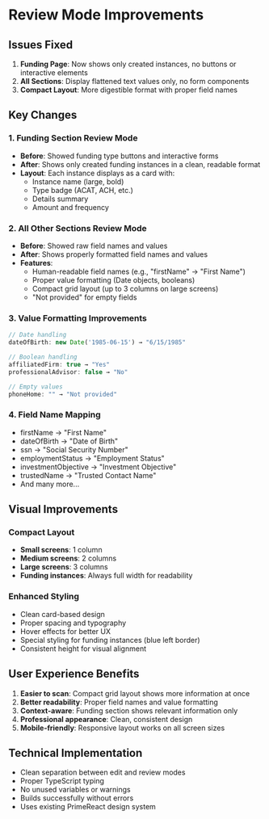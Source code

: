 # Review Mode Improvements

## Issues Fixed
1. **Funding Page**: Now shows only created instances, no buttons or interactive elements
2. **All Sections**: Display flattened text values only, no form components
3. **Compact Layout**: More digestible format with proper field names

## Key Changes

### 1. Funding Section Review Mode
- **Before**: Showed funding type buttons and interactive forms
- **After**: Shows only created funding instances in a clean, readable format
- **Layout**: Each instance displays as a card with:
  - Instance name (large, bold)
  - Type badge (ACAT, ACH, etc.)
  - Details summary
  - Amount and frequency

### 2. All Other Sections Review Mode
- **Before**: Showed raw field names and values
- **After**: Shows properly formatted field names and values
- **Features**:
  - Human-readable field names (e.g., "firstName" → "First Name")
  - Proper value formatting (Date objects, booleans)
  - Compact grid layout (up to 3 columns on large screens)
  - "Not provided" for empty fields

### 3. Value Formatting Improvements
```typescript
// Date handling
dateOfBirth: new Date('1985-06-15') → "6/15/1985"

// Boolean handling  
affiliatedFirm: true → "Yes"
professionalAdvisor: false → "No"

// Empty values
phoneHome: "" → "Not provided"
```

### 4. Field Name Mapping
- firstName → "First Name"
- dateOfBirth → "Date of Birth"
- ssn → "Social Security Number"
- employmentStatus → "Employment Status"
- investmentObjective → "Investment Objective"
- trustedName → "Trusted Contact Name"
- And many more...

## Visual Improvements

### Compact Layout
- **Small screens**: 1 column
- **Medium screens**: 2 columns  
- **Large screens**: 3 columns
- **Funding instances**: Always full width for readability

### Enhanced Styling
- Clean card-based design
- Proper spacing and typography
- Hover effects for better UX
- Special styling for funding instances (blue left border)
- Consistent height for visual alignment

## User Experience Benefits
1. **Easier to scan**: Compact grid layout shows more information at once
2. **Better readability**: Proper field names and value formatting
3. **Context-aware**: Funding section shows relevant information only
4. **Professional appearance**: Clean, consistent design
5. **Mobile-friendly**: Responsive layout works on all screen sizes

## Technical Implementation
- Clean separation between edit and review modes
- Proper TypeScript typing
- No unused variables or warnings
- Builds successfully without errors
- Uses existing PrimeReact design system